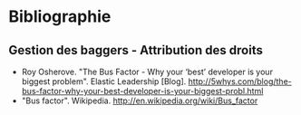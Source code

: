 # Bibliographie

## Gestion des baggers - Attribution des droits

* Roy Osherove. "The Bus Factor - Why your ‘best’ developer is your biggest problem". Elastic Leadership [Blog]. http://5whys.com/blog/the-bus-factor-why-your-best-developer-is-your-biggest-probl.html
* "Bus factor". Wikipedia. http://en.wikipedia.org/wiki/Bus_factor
